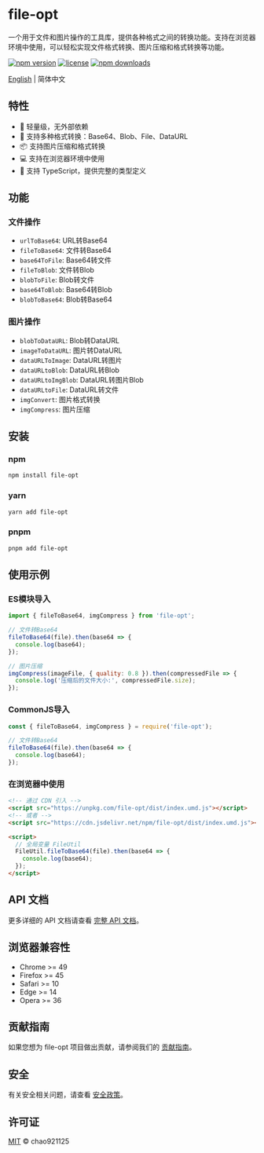 # file-opt

一个用于文件和图片操作的工具库，提供各种格式之间的转换功能。支持在浏览器环境中使用，可以轻松实现文件格式转换、图片压缩和格式转换等功能。

[![npm version](https://img.shields.io/npm/v/file-opt.svg)](https://www.npmjs.com/package/file-opt)
[![license](https://img.shields.io/npm/l/file-opt.svg)](https://github.com/chao921125/file-opt/blob/main/LICENSE)
[![npm downloads](https://img.shields.io/npm/dm/file-cc.svg)](https://www.npmjs.com/package/file-opt)

[English](./README.en.md) | 简体中文

## 特性

- 🚀 轻量级，无外部依赖
- 🔄 支持多种格式转换：Base64、Blob、File、DataURL
- 📦 支持图片压缩和格式转换
- 💻 支持在浏览器环境中使用
- 📱 支持 TypeScript，提供完整的类型定义

## 功能

### 文件操作
- `urlToBase64`: URL转Base64
- `fileToBase64`: 文件转Base64
- `base64ToFile`: Base64转文件
- `fileToBlob`: 文件转Blob
- `blobToFile`: Blob转文件
- `base64ToBlob`: Base64转Blob
- `blobToBase64`: Blob转Base64

### 图片操作
- `blobToDataURL`: Blob转DataURL
- `imageToDataURL`: 图片转DataURL
- `dataURLToImage`: DataURL转图片
- `dataURLtoBlob`: DataURL转Blob
- `dataURLtoImgBlob`: DataURL转图片Blob
- `dataURLtoFile`: DataURL转文件
- `imgConvert`: 图片格式转换
- `imgCompress`: 图片压缩

## 安装

### npm

```bash
npm install file-opt
```

### yarn

```bash
yarn add file-opt
```

### pnpm

```bash
pnpm add file-opt
```

## 使用示例

### ES模块导入
```javascript
import { fileToBase64, imgCompress } from 'file-opt';

// 文件转Base64
fileToBase64(file).then(base64 => {
  console.log(base64);
});

// 图片压缩
imgCompress(imageFile, { quality: 0.8 }).then(compressedFile => {
  console.log('压缩后的文件大小:', compressedFile.size);
});
```

### CommonJS导入
```javascript
const { fileToBase64, imgCompress } = require('file-opt');

// 文件转Base64
fileToBase64(file).then(base64 => {
  console.log(base64);
});
```

### 在浏览器中使用
```html
<!-- 通过 CDN 引入 -->
<script src="https://unpkg.com/file-opt/dist/index.umd.js"></script>
<!-- 或者 -->
<script src="https://cdn.jsdelivr.net/npm/file-opt/dist/index.umd.js"></script>

<script>
  // 全局变量 FileUtil
  FileUtil.fileToBase64(file).then(base64 => {
    console.log(base64);
  });
</script>
```

## API 文档

更多详细的 API 文档请查看 [完整 API 文档](./docs/API.md)。

## 浏览器兼容性

- Chrome >= 49
- Firefox >= 45
- Safari >= 10
- Edge >= 14
- Opera >= 36

## 贡献指南

如果您想为 file-opt 项目做出贡献，请参阅我们的 [贡献指南](./docs/CONTRIBUTING.md)。

## 安全

有关安全相关问题，请查看 [安全政策](./SECURITY.md)。

## 许可证

[MIT](LICENSE) © chao921125